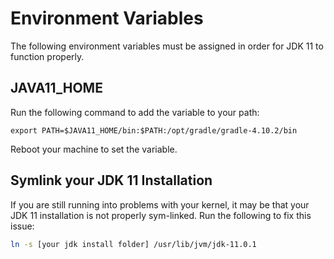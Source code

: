 # Environment Variables

The following environment variables must be assigned in order for JDK 11 to function properly.

## JAVA11_HOME

Run the following command to add the variable to your path:

`export PATH=$JAVA11_HOME/bin:$PATH:/opt/gradle/gradle-4.10.2/bin`

Reboot your machine to set the variable.

## Symlink your JDK 11 Installation

If you are still running into problems with your kernel, it may be that your JDK 11 installation is not properly sym-linked. Run the following to fix this issue:

```bash
ln -s [your jdk install folder] /usr/lib/jvm/jdk-11.0.1
```